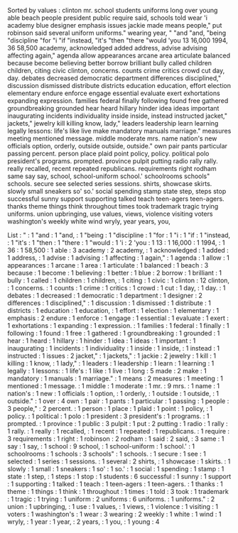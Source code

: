 Sorted by values :
clinton mr. school students uniforms long over young able beach people president public require said, schools told wear 'i academy blue designer emphasis issues jackie made means people," put robinson said several uniform uniforms." wearing year, " "and "and, "being "discipline "for "i "if "instead, "it's "then "there "would 'you 13 16,000 1994, 36 58,500 academy, acknowledged added address, advise advising affecting again," agenda allow appearances arcane area articulate balanced because become believing better borrow brilliant bully called children children, citing civic clinton, concerns. counts crime critics crowd cut day, day. debates decreased democratic department differences disciplined," discussion dismissed distribute districts education education, effort election elementary endure enforce engage essential evaluate exert exhortations expanding expression. families federal finally following found free gathered groundbreaking grounded hear heard hillary hinder idea ideas important inaugurating incidents individuality inside inside, instead instructed jacket," jackets," jewelry kill killing know, lady," leaders leadership learn learning legally lessons: life's like live make mandatory manuals marriage." measures meeting mentioned message. middle moderate mrs. name nation's new officials option, orderly, outside outside, outside." own pair pants particular passing percent. person place plaid point policy, policy. political polo president's programs. prompted. province pulpit putting radio rally rally. really recalled, recent repeated republicans. requirements right rodham same say say, school, school-uniform school.' schoolrooms schools" schools. secure see selected series sessions. shirts, showcase skirts. slowly small sneakers so' so.' social spending stamp state step, steps stop successful sunny support supporting talked teach teen-agers teen-agers. thanks theme things think throughout times took trademark tragic trying uniforms. union upbringing, use values, views, violence visiting voters washington's weekly white wind wryly, year years, you, 

List :
" : 1
"and : 1
"and, : 1
"being : 1
"discipline : 1
"for : 1
"i : 1
"if : 1
"instead, : 1
"it's : 1
"then : 1
"there : 1
"would : 1
'i : 2
'you : 1
13 : 1
16,000 : 1
1994, : 1
36 : 1
58,500 : 1
able : 3
academy : 2
academy, : 1
acknowledged : 1
added : 1
address, : 1
advise : 1
advising : 1
affecting : 1
again," : 1
agenda : 1
allow : 1
appearances : 1
arcane : 1
area : 1
articulate : 1
balanced : 1
beach : 3
because : 1
become : 1
believing : 1
better : 1
blue : 2
borrow : 1
brilliant : 1
bully : 1
called : 1
children : 1
children, : 1
citing : 1
civic : 1
clinton : 12
clinton, : 1
concerns. : 1
counts : 1
crime : 1
critics : 1
crowd : 1
cut : 1
day, : 1
day. : 1
debates : 1
decreased : 1
democratic : 1
department : 1
designer : 2
differences : 1
disciplined," : 1
discussion : 1
dismissed : 1
distribute : 1
districts : 1
education : 1
education, : 1
effort : 1
election : 1
elementary : 1
emphasis : 2
endure : 1
enforce : 1
engage : 1
essential : 1
evaluate : 1
exert : 1
exhortations : 1
expanding : 1
expression. : 1
families : 1
federal : 1
finally : 1
following : 1
found : 1
free : 1
gathered : 1
groundbreaking : 1
grounded : 1
hear : 1
heard : 1
hillary : 1
hinder : 1
idea : 1
ideas : 1
important : 1
inaugurating : 1
incidents : 1
individuality : 1
inside : 1
inside, : 1
instead : 1
instructed : 1
issues : 2
jacket," : 1
jackets," : 1
jackie : 2
jewelry : 1
kill : 1
killing : 1
know, : 1
lady," : 1
leaders : 1
leadership : 1
learn : 1
learning : 1
legally : 1
lessons: : 1
life's : 1
like : 1
live : 1
long : 5
made : 2
make : 1
mandatory : 1
manuals : 1
marriage." : 1
means : 2
measures : 1
meeting : 1
mentioned : 1
message. : 1
middle : 1
moderate : 1
mr. : 9
mrs. : 1
name : 1
nation's : 1
new : 1
officials : 1
option, : 1
orderly, : 1
outside : 1
outside, : 1
outside." : 1
over : 4
own : 1
pair : 1
pants : 1
particular : 1
passing : 1
people : 3
people," : 2
percent. : 1
person : 1
place : 1
plaid : 1
point : 1
policy, : 1
policy. : 1
political : 1
polo : 1
president : 3
president's : 1
programs. : 1
prompted. : 1
province : 1
public : 3
pulpit : 1
put : 2
putting : 1
radio : 1
rally : 1
rally. : 1
really : 1
recalled, : 1
recent : 1
repeated : 1
republicans. : 1
require : 3
requirements : 1
right : 1
robinson : 2
rodham : 1
said : 2
said, : 3
same : 1
say : 1
say, : 1
school : 9
school, : 1
school-uniform : 1
school.' : 1
schoolrooms : 1
schools : 3
schools" : 1
schools. : 1
secure : 1
see : 1
selected : 1
series : 1
sessions. : 1
several : 2
shirts, : 1
showcase : 1
skirts. : 1
slowly : 1
small : 1
sneakers : 1
so' : 1
so.' : 1
social : 1
spending : 1
stamp : 1
state : 1
step, : 1
steps : 1
stop : 1
students : 6
successful : 1
sunny : 1
support : 1
supporting : 1
talked : 1
teach : 1
teen-agers : 1
teen-agers. : 1
thanks : 1
theme : 1
things : 1
think : 1
throughout : 1
times : 1
told : 3
took : 1
trademark : 1
tragic : 1
trying : 1
uniform : 2
uniforms : 6
uniforms. : 1
uniforms." : 2
union : 1
upbringing, : 1
use : 1
values, : 1
views, : 1
violence : 1
visiting : 1
voters : 1
washington's : 1
wear : 3
wearing : 2
weekly : 1
white : 1
wind : 1
wryly, : 1
year : 1
year, : 2
years, : 1
you, : 1
young : 4
